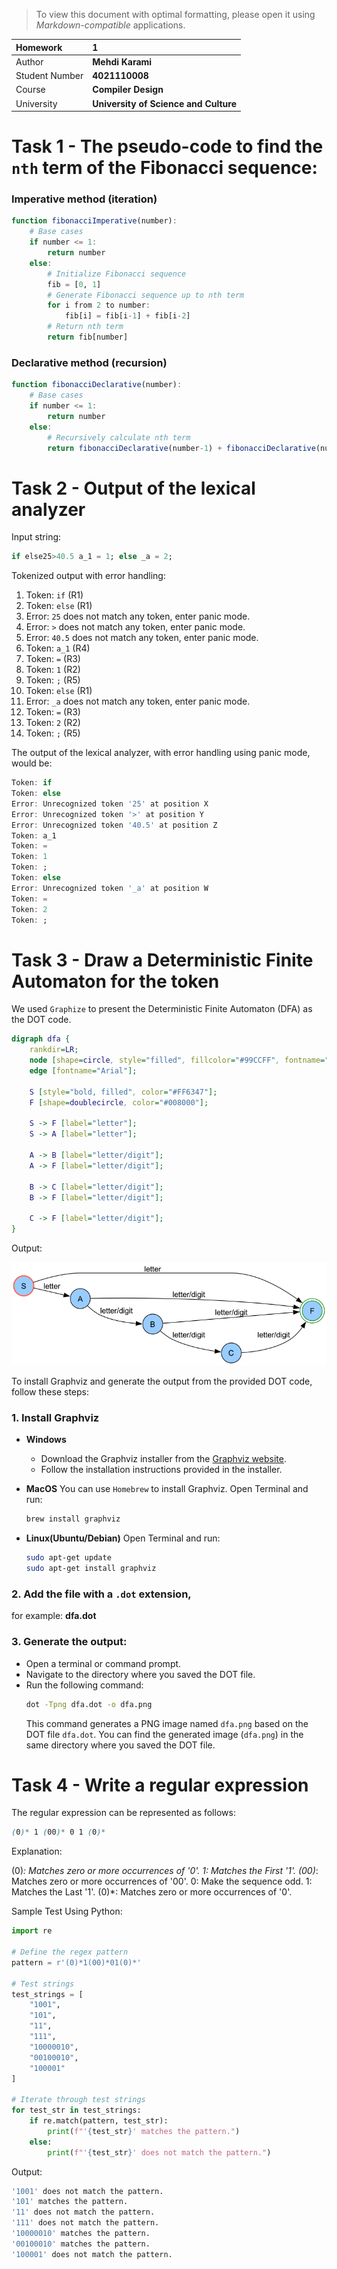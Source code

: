 > To view this document with optimal formatting, please open it using *Markdown-compatible* applications.

|Homework           | **1**                                 |
|:------------------|:--------------------------------------|
|Author             | **Mehdi Karami**                      |
|Student Number     | **4021110008**                        |
|Course             | **Compiler Design**                   |
|University         | **University of Science and Culture** |

# Task 1 - The pseudo-code to find the `nth` term of the Fibonacci sequence:

### Imperative method (iteration)

```julia
function fibonacciImperative(number):
    # Base cases
    if number <= 1:
        return number
    else:
        # Initialize Fibonacci sequence
        fib = [0, 1]
        # Generate Fibonacci sequence up to nth term
        for i from 2 to number:
            fib[i] = fib[i-1] + fib[i-2]
        # Return nth term
        return fib[number]
```

### Declarative method (recursion)

```julia
function fibonacciDeclarative(number):
    # Base cases
    if number <= 1:
        return number
    else:
        # Recursively calculate nth term
        return fibonacciDeclarative(number-1) + fibonacciDeclarative(number-2)
```

# Task 2 - Output of the lexical analyzer

Input string:

``` julia
if else25>40.5 a_1 = 1; else _a = 2;
```

Tokenized output with error handling:

1. Token: `if` (R1)
2. Token: `else` (R1)
3. Error: `25` does not match any token, enter panic mode.
4. Error: `>` does not match any token, enter panic mode.
5. Error: `40.5` does not match any token, enter panic mode.
6. Token: `a_1` (R4)
7. Token: `=` (R3)
8. Token: `1` (R2)
9. Token: `;` (R5)
10. Token: `else` (R1)
11. Error: `_a` does not match any token, enter panic mode.
12. Token: `=` (R3)
13. Token: `2` (R2)
14. Token: `;` (R5)

The output of the lexical analyzer, with error handling using panic mode, would be:

```julia
Token: if
Token: else
Error: Unrecognized token '25' at position X
Error: Unrecognized token '>' at position Y
Error: Unrecognized token '40.5' at position Z
Token: a_1
Token: =
Token: 1
Token: ;
Token: else
Error: Unrecognized token '_a' at position W
Token: =
Token: 2
Token: ;
```

# Task 3 - Draw a Deterministic Finite Automaton for the token

We used `Graphize` to present the Deterministic Finite Automaton (DFA) as the DOT code.

```dot
digraph dfa {
    rankdir=LR;
    node [shape=circle, style="filled", fillcolor="#99CCFF", fontname="Arial"];
    edge [fontname="Arial"];

    S [style="bold, filled", color="#FF6347"];
    F [shape=doublecircle, color="#008000"];

    S -> F [label="letter"];
    S -> A [label="letter"];

    A -> B [label="letter/digit"];
    A -> F [label="letter/digit"];

    B -> C [label="letter/digit"];
    B -> F [label="letter/digit"];

    C -> F [label="letter/digit"];
}
```

Output:

![Task 3 - Deterministic Finite Automaton Image](hw1-task3-dfa.png)

To install Graphviz and generate the output from the provided DOT code, follow these steps:

### 1. Install Graphviz
- **Windows**
    - Download the Graphviz installer from the [Graphviz website](https://graphviz.org/download/).
    - Follow the installation instructions provided in the installer.

- **MacOS**
    You can use `Homebrew` to install Graphviz. Open Terminal and run:

    ```bash
    brew install graphviz
    ```

- **Linux(Ubuntu/Debian)**
    Open Terminal and run:

    ```bash
    sudo apt-get update
    sudo apt-get install graphviz
    ```

### 2. Add the file with a `.dot` extension, 
for example: **dfa.dot**

### 3. Generate the output:
   - Open a terminal or command prompt.
   - Navigate to the directory where you saved the DOT file.
   - Run the following command:
     ```bash
     dot -Tpng dfa.dot -o dfa.png
     ```
     This command generates a PNG image named `dfa.png` based on the DOT file `dfa.dot`.
     You can find the generated image (`dfa.png`) in the same directory where you saved the DOT file.

# Task 4 - Write a regular expression

The regular expression can be represented as follows:

```scss
(0)* 1 (00)* 0 1 (0)*
```
Explanation:

(0)*: Matches zero or more occurrences of '0'.
1: Matches the First '1'.
(00)*: Matches zero or more occurrences of '00'.
0: Make the sequence odd.
1: Matches the Last '1'.
(0)*: Matches zero or more occurrences of '0'.

Sample Test Using Python:
```py
import re

# Define the regex pattern
pattern = r'(0)*1(00)*01(0)*'

# Test strings
test_strings = [
    "1001",
    "101",
    "11",
    "111",
    "10000010",
    "00100010",
    "100001"
]

# Iterate through test strings
for test_str in test_strings:
    if re.match(pattern, test_str):
        print(f"'{test_str}' matches the pattern.")
    else:
        print(f"'{test_str}' does not match the pattern.")
```

Output:
```julia
'1001' does not match the pattern.
'101' matches the pattern.
'11' does not match the pattern.
'111' does not match the pattern.
'10000010' matches the pattern.
'00100010' matches the pattern.
'100001' does not match the pattern.
```
